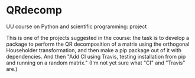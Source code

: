 # QRdecomp
UU course on Python and scientific programming: project 

This is one of the projects suggested in the course: the task is to develop a package to perform the QR decomposition of a matrix using the orthogonal Householder transformation, and then make a pip package out of it with dependencies. And then "Add CI using Travis, testing installation from pip and running on a random matrix." (I'm not yet sure what "CI" and "Travis" are.)
